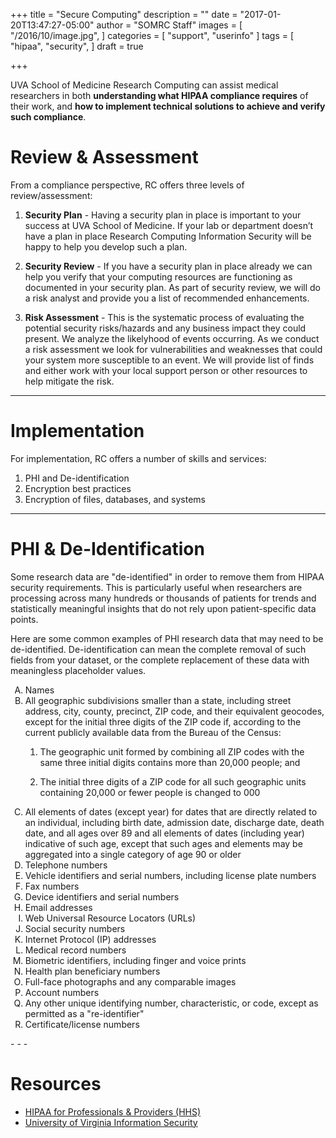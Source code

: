 +++
title = "Secure Computing"
description = ""
date = "2017-01-20T13:47:27-05:00"
author = "SOMRC Staff"
images = [
  "/2016/10/image.jpg",
]
categories = [
  "support",
  "userinfo"
]
tags = [
  "hipaa",
  "security",
]
draft = true

+++

<p class=lead>UVA School of Medicine Research Computing can assist medical researchers in both <b>understanding what HIPAA compliance requires</b> of their work, and <b>how to implement technical solutions to achieve and verify such compliance</b>.</p>

# Review & Assessment

From a compliance perspective, RC offers three levels of review/assessment:

1. **Security Plan** - Having a security plan in place is important to your success at UVA School of Medicine. If your lab or department doesn’t have a plan in place Research Computing Information Security will be happy to help you develop such a plan.

2. **Security Review** - If you have a security plan in place already we can help you verify that your computing resources are functioning as documented in your security plan. As part of security review, we will do a risk analyst and provide you a list of recommended enhancements.

3. **Risk Assessment** - This is the systematic process of evaluating the potential security risks/hazards and any business impact they could present.  We analyze the likelyhood of events occurring. As we conduct a risk assessment we look for vulnerabilities and weaknesses that could your system more susceptible to an event. We will provide list of finds and either work with your local support person or other resources to help mitigate the risk.  

- - -

# Implementation

For implementation, RC offers a number of skills and services:

1. PHI and De-identification
2. Encryption best practices
3. Encryption of files, databases, and systems

- - -

# PHI & De-Identification

Some research data are "de-identified" in order to remove them from HIPAA security requirements. This is particularly useful when researchers are processing across many hundreds or thousands of patients for trends and statistically meaningful insights that do not rely upon patient-specific data points.

Here are some common examples of PHI research data that may need to be de-identified. De-identification can mean the complete removal of such fields from your dataset, or the complete replacement of these data with meaningless placeholder values.

<ol type="A">
<li>Names</li>

<li>All geographic subdivisions smaller than a state, including street address, city, county, precinct, ZIP code, and their equivalent geocodes, except for the initial three digits of the ZIP code if, according to the current publicly available data from the Bureau of the Census:</li>

  1. The geographic unit formed by combining all ZIP codes with the same three initial digits contains more than 20,000 people; and

  2. The initial three digits of a ZIP code for all such geographic units containing 20,000 or fewer people is changed to 000

<li>All elements of dates (except year) for dates that are directly related to an individual, including birth date, admission date, discharge date, death date, and all ages over 89 and all elements of dates (including year) indicative of such age, except that such ages and elements may be aggregated into a single category of age 90 or older</li>

<li>Telephone numbers</li>

<li>Vehicle identifiers and serial numbers, including license plate numbers</li> 

<li>Fax numbers</li>

<li>Device identifiers and serial numbers</li>

<li>Email addresses</li>

<li>Web Universal Resource Locators (URLs)</li>

<li>Social security numbers</li>

<li>Internet Protocol (IP) addresses</li>

<li>Medical record numbers</li>

<li>Biometric identifiers, including finger and voice prints</li>

<li>Health plan beneficiary numbers</li>

<li>Full-face photographs and any comparable images</li>

<li>Account numbers</li>

<li>Any other unique identifying number, characteristic, or code, except as permitted as a "re-identifier"</li>

<li>Certificate/license numbers</li>

</ol>
- - -

# Resources

* [HIPAA for Professionals & Providers (HHS)](https://www.hhs.gov/hipaa/for-professionals/index.html)
* [University of Virginia Information Security](https://security.virginia.edu)
